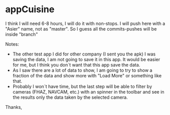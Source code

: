 # appCuisine
I think I will need 6-8 hours, I will do it with non-stops. I will push here with a "Asier" name, not as "master". So I guess all the commits-pushes will be inside "branch"

Notes:
- The other test app I did for other company (I sent you the apk) I was saving the data, I am not going to save it in this app. It would be easier for me, but I think you don´t want that this app save the data.
- As I saw there are a lot of data to show, I am going to try to show a fraction of the data and show more with "Load More" or something like that.
- Probably I won´t have time, but the last step will be able to filter by cameras (FHAZ, NAVCAM, etc.) with an spinner in the toolbar and see in the results only the data taken by the selected camera.

Thanks,
